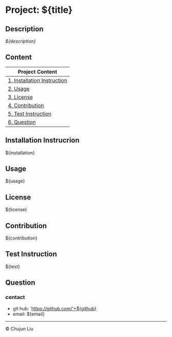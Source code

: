 # Project: ${title}

## Description
*${description}*


## Content
| Project Content  | 
| ---------------- |
| [1. Installation Instruction](#Installation-Instrucrion) | 
| [2. Usage](#Usage)                           | 
| [3. License](#License)                       | 
| [4. Contribution](#Contribution)             | 
| [5. Test Instruction](#Test-Instruction)     | 
| [6. Question](#Question)                     | 

## Installation Instrucrion
${installation}

## Usage
${usage}

## License
${license}

## Contribution
${contribution}


## Test Instruction
${test}




## Question
### contact
* git hub: 'https://github.com/'+${github}
* email: ${email}

---

© Chujun Liu

